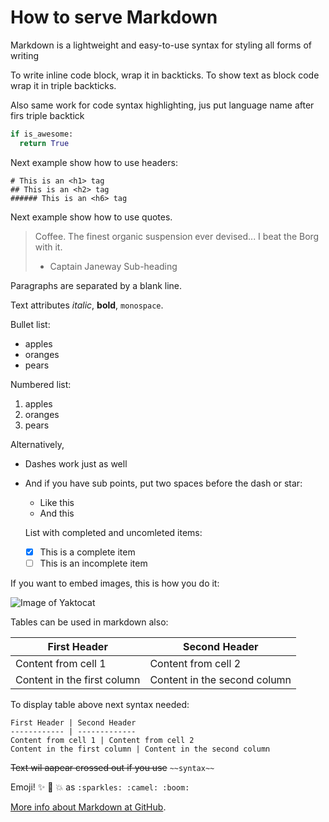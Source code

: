 How to serve Markdown
=====================

Markdown is a lightweight and easy-to-use syntax for styling all forms of writing


To write inline code block, wrap it in backticks.
To show text as block code wrap it in triple backticks.

Also same work for code syntax highlighting, jus put  language name after firs triple backtick

```python
if is_awesome:
  return True

```
Next example show how to use headers:

```
# This is an <h1> tag
## This is an <h2> tag
###### This is an <h6> tag
```
Next example show how to use quotes.
> Coffee. The finest organic suspension ever devised... I beat the Borg with it.
> - Captain Janeway
Sub-heading


Paragraphs are separated
by a blank line.


Text attributes _italic_,
**bold**, `monospace`.



Bullet list:

  * apples
  * oranges
  * pears

Numbered list:

  1. apples
  2. oranges
  3. pears


  Alternatively,

  - Dashes work just as well
  - And if you have sub points, put two spaces before the dash or star:
    - Like this
    - And this

    List with completed and uncomleted items:

    - [x] This is a complete item
    - [ ] This is an incomplete item

  If you want to embed images, this is how you do it:

  ![Image of Yaktocat](https://octodex.github.com/images/yaktocat.png)


Tables can be used in markdown also:

First Header | Second Header
------------ | -------------
Content from cell 1 | Content from cell 2
Content in the first column | Content in the second column

To display table above next syntax needed:
```
First Header | Second Header
------------ | -------------
Content from cell 1 | Content from cell 2
Content in the first column | Content in the second column
```
~~Text wil aapear crossed out if you use~~ `~~syntax~~`


 Emoji! :sparkles: :camel: :boom: as `:sparkles: :camel: :boom:`

 [More info about Markdown at GitHub](https://guides.github.com/features/mastering-markdown/).
